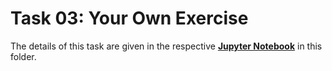 # Task 03: Your Own Exercise

The details of this task are given in the respective [**Jupyter Notebook**](Task03.ipynb) in this folder.

